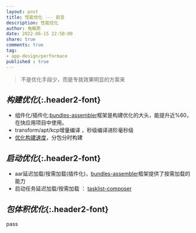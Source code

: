 ```yaml
---
layout: post
title: 性能优化 --- 前言
description: 性能优化
author: 电解质
date: 2022-06-15 22:50:00
share: true
comments: true
tag: 
- app-design/performace
published : true
---
```

> 不是优化手段少，而是专挑效果明显的方案来

## *构建优化*{:.header2-font}
- 组件化/插件化:[bundles-assembler](https://github.com/electrolyteJ/bundles-assembler)框架是构建优化的大头，能提升近%60，在快应用项目中使用。
- transform/apt/kcp增量编译 ，秒级编译进阶毫秒级
- [优化构建速度](https://developer.android.com/studio/build/optimize-your-build?hl=zh-cn)，分包分时构建


## *启动优化*{:.header2-font}
- aar延迟加载/按需加载(插件化)，[bundles-assembler](https://github.com/electrolyteJ/bundles-assembler)框架提供了按需加载的能力
- 启动任务延迟加载/按需加载 ： [tasklist-composer](https://github.com/electrolyteJ/spacecraft-android/blob/master/vivian/viopt/tasklist-composer/build.gradle)


## *包体积优化*{:.header2-font}
pass